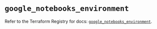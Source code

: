 # `google_notebooks_environment`

Refer to the Terraform Registry for docs: [`google_notebooks_environment`](https://registry.terraform.io/providers/hashicorp/google-beta/6.6.0/docs/resources/google_notebooks_environment).
